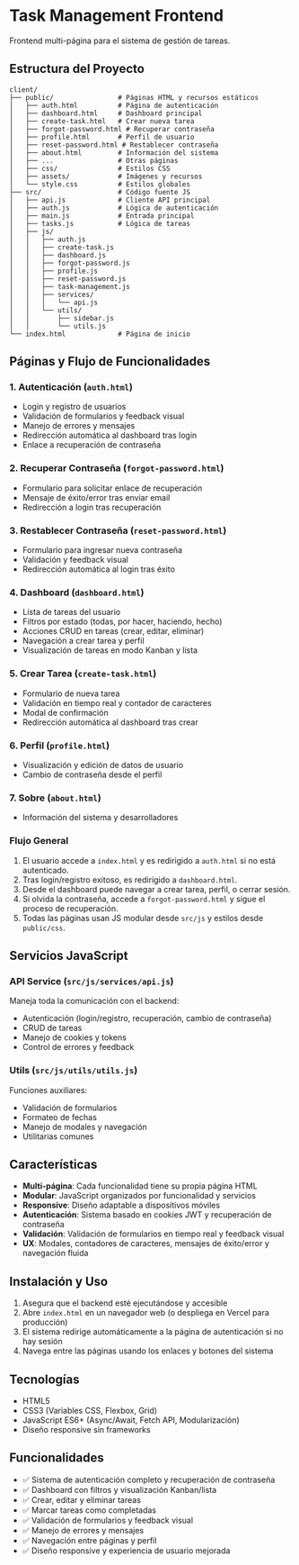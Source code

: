 
# Task Management Frontend

Frontend multi-página para el sistema de gestión de tareas.

## Estructura del Proyecto

```
client/
├── public/                # Páginas HTML y recursos estáticos
│   ├── auth.html          # Página de autenticación
│   ├── dashboard.html     # Dashboard principal
│   ├── create-task.html   # Crear nueva tarea
│   ├── forgot-password.html # Recuperar contraseña
│   ├── profile.html       # Perfil de usuario
│   ├── reset-password.html # Restablecer contraseña
│   ├── about.html         # Información del sistema
│   ├── ...                # Otras páginas
│   ├── css/               # Estilos CSS
│   ├── assets/            # Imágenes y recursos
│   └── style.css          # Estilos globales
├── src/                   # Código fuente JS
│   ├── api.js             # Cliente API principal
│   ├── auth.js            # Lógica de autenticación
│   ├── main.js            # Entrada principal
│   ├── tasks.js           # Lógica de tareas
│   ├── js/
│   │   ├── auth.js
│   │   ├── create-task.js
│   │   ├── dashboard.js
│   │   ├── forgot-password.js
│   │   ├── profile.js
│   │   ├── reset-password.js
│   │   ├── task-management.js
│   │   ├── services/
│   │   │   └── api.js
│   │   └── utils/
│   │       ├── sidebar.js
│   │       └── utils.js
└── index.html             # Página de inicio
```


## Páginas y Flujo de Funcionalidades

### 1. Autenticación (`auth.html`)
- Login y registro de usuarios
- Validación de formularios y feedback visual
- Manejo de errores y mensajes
- Redirección automática al dashboard tras login
- Enlace a recuperación de contraseña

### 2. Recuperar Contraseña (`forgot-password.html`)
- Formulario para solicitar enlace de recuperación
- Mensaje de éxito/error tras enviar email
- Redirección a login tras recuperación

### 3. Restablecer Contraseña (`reset-password.html`)
- Formulario para ingresar nueva contraseña
- Validación y feedback visual
- Redirección automática al login tras éxito

### 4. Dashboard (`dashboard.html`)
- Lista de tareas del usuario
- Filtros por estado (todas, por hacer, haciendo, hecho)
- Acciones CRUD en tareas (crear, editar, eliminar)
- Navegación a crear tarea y perfil
- Visualización de tareas en modo Kanban y lista

### 5. Crear Tarea (`create-task.html`)
- Formulario de nueva tarea
- Validación en tiempo real y contador de caracteres
- Modal de confirmación
- Redirección automática al dashboard tras crear

### 6. Perfil (`profile.html`)
- Visualización y edición de datos de usuario
- Cambio de contraseña desde el perfil

### 7. Sobre (`about.html`)
- Información del sistema y desarrolladores

### Flujo General
1. El usuario accede a `index.html` y es redirigido a `auth.html` si no está autenticado.
2. Tras login/registro exitoso, es redirigido a `dashboard.html`.
3. Desde el dashboard puede navegar a crear tarea, perfil, o cerrar sesión.
4. Si olvida la contraseña, accede a `forgot-password.html` y sigue el proceso de recuperación.
5. Todas las páginas usan JS modular desde `src/js` y estilos desde `public/css`.


## Servicios JavaScript

### API Service (`src/js/services/api.js`)
Maneja toda la comunicación con el backend:
- Autenticación (login/registro, recuperación, cambio de contraseña)
- CRUD de tareas
- Manejo de cookies y tokens
- Control de errores y feedback

### Utils (`src/js/utils/utils.js`)
Funciones auxiliares:
- Validación de formularios
- Formateo de fechas
- Manejo de modales y navegación
- Utilitarias comunes


## Características

- **Multi-página**: Cada funcionalidad tiene su propia página HTML
- **Modular**: JavaScript organizados por funcionalidad y servicios
- **Responsive**: Diseño adaptable a dispositivos móviles
- **Autenticación**: Sistema basado en cookies JWT y recuperación de contraseña
- **Validación**: Validación de formularios en tiempo real y feedback visual
- **UX**: Modales, contadores de caracteres, mensajes de éxito/error y navegación fluida


## Instalación y Uso

1. Asegura que el backend esté ejecutándose y accesible
2. Abre `index.html` en un navegador web (o despliega en Vercel para producción)
3. El sistema redirige automáticamente a la página de autenticación si no hay sesión
4. Navega entre las páginas usando los enlaces y botones del sistema


## Tecnologías

- HTML5
- CSS3 (Variables CSS, Flexbox, Grid)
- JavaScript ES6+ (Async/Await, Fetch API, Modularización)
- Diseño responsive sin frameworks


## Funcionalidades

- ✅ Sistema de autenticación completo y recuperación de contraseña
- ✅ Dashboard con filtros y visualización Kanban/lista
- ✅ Crear, editar y eliminar tareas
- ✅ Marcar tareas como completadas
- ✅ Validación de formularios y feedback visual
- ✅ Manejo de errores y mensajes
- ✅ Navegación entre páginas y perfil
- ✅ Diseño responsive y experiencia de usuario mejorada